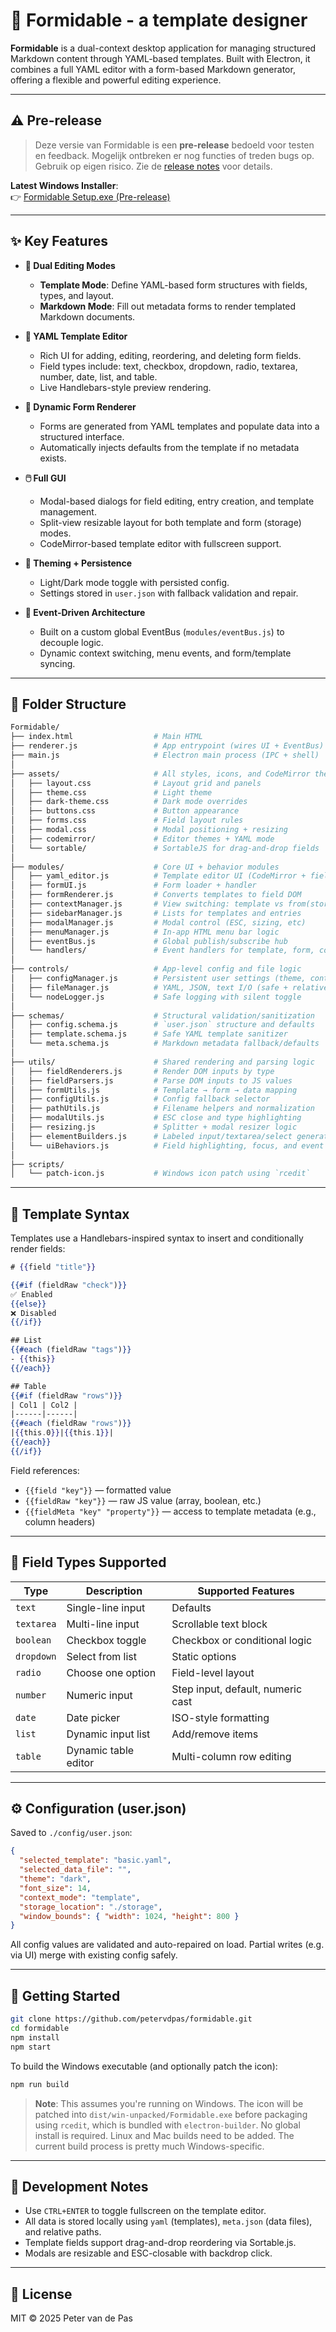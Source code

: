 # 🧾 Formidable - a template designer

**Formidable** is a dual-context desktop application for managing structured Markdown content through YAML-based templates. Built with Electron, it combines a full YAML editor with a form-based Markdown generator, offering a flexible and powerful editing experience.

---

## ⚠️ Pre-release

> Deze versie van Formidable is een **pre-release** bedoeld voor testen en feedback.
> Mogelijk ontbreken er nog functies of treden bugs op. Gebruik op eigen risico.
> Zie de [release notes](https://github.com/petervdpas/Formidable/releases/tag/v1.2.6-pre) voor details.

**Latest Windows Installer**:  
👉 [Formidable Setup.exe (Pre-release)](https://github.com/petervdpas/Formidable/releases/download/v1.2.6-pre/Formidable.Setup.exe)

---

## ✨ Key Features

- **🔧 Dual Editing Modes**
  - **Template Mode**: Define YAML-based form structures with fields, types, and layout.
  - **Markdown Mode**: Fill out metadata forms to render templated Markdown documents.

- **📄 YAML Template Editor**
  - Rich UI for adding, editing, reordering, and deleting form fields.
  - Field types include: text, checkbox, dropdown, radio, textarea, number, date, list, and table.
  - Live Handlebars-style preview rendering.

- **🧩 Dynamic Form Renderer**
  - Forms are generated from YAML templates and populate data into a structured interface.
  - Automatically injects defaults from the template if no metadata exists.

- **🖱️ Full GUI**
  - Modal-based dialogs for field editing, entry creation, and template management.
  - Split-view resizable layout for both template and form (storage) modes.
  - CodeMirror-based template editor with fullscreen support.

- **🎨 Theming + Persistence**
  - Light/Dark mode toggle with persisted config.
  - Settings stored in `user.json` with fallback validation and repair.

- **🧠 Event-Driven Architecture**
  - Built on a custom global EventBus (`modules/eventBus.js`) to decouple logic.
  - Dynamic context switching, menu events, and form/template syncing.

---

## 🧱 Folder Structure

```bash
Formidable/
├── index.html                  # Main HTML
├── renderer.js                 # App entrypoint (wires UI + EventBus)
├── main.js                     # Electron main process (IPC + shell)
│
├── assets/                     # All styles, icons, and CodeMirror themes
│   ├── layout.css              # Layout grid and panels
│   ├── theme.css               # Light theme
│   ├── dark-theme.css          # Dark mode overrides
│   ├── buttons.css             # Button appearance
│   ├── forms.css               # Field layout rules
│   ├── modal.css               # Modal positioning + resizing
│   ├── codemirror/             # Editor themes + YAML mode
│   └── sortable/               # SortableJS for drag-and-drop fields
│
├── modules/                    # Core UI + behavior modules
│   ├── yaml_editor.js          # Template editor UI (CodeMirror + fields)
│   ├── formUI.js               # Form loader + handler
│   ├── formRenderer.js         # Converts templates to field DOM
│   ├── contextManager.js       # View switching: template vs from(storage)
│   ├── sidebarManager.js       # Lists for templates and entries
│   ├── modalManager.js         # Modal control (ESC, sizing, etc)
│   ├── menuManager.js          # In-app HTML menu bar logic
│   ├── eventBus.js             # Global publish/subscribe hub
│   └── handlers/               # Event handlers for template, form, context, etc.
│
├── controls/                   # App-level config and file logic
│   ├── configManager.js        # Persistent user settings (theme, context, etc)
│   ├── fileManager.js          # YAML, JSON, text I/O (safe + relative)
│   └── nodeLogger.js           # Safe logging with silent toggle
│
├── schemas/                    # Structural validation/sanitization
│   ├── config.schema.js        # `user.json` structure and defaults
│   ├── template.schema.js      # Safe YAML template sanitizer
│   └── meta.schema.js          # Markdown metadata fallback/defaults
│
├── utils/                      # Shared rendering and parsing logic
│   ├── fieldRenderers.js       # Render DOM inputs by type
│   ├── fieldParsers.js         # Parse DOM inputs to JS values
│   ├── formUtils.js            # Template → form → data mapping
│   ├── configUtils.js          # Config fallback selector
│   ├── pathUtils.js            # Filename helpers and normalization
│   ├── modalUtils.js           # ESC close and type highlighting
│   ├── resizing.js             # Splitter + modal resizer logic
│   ├── elementBuilders.js      # Labeled input/textarea/select generators
│   └── uiBehaviors.js          # Field highlighting, focus, and event bindings
│
├── scripts/
│   └── patch-icon.js           # Windows icon patch using `rcedit`
````

---

## 🧠 Template Syntax

Templates use a Handlebars-inspired syntax to insert and conditionally render fields:

```handlebars
# {{field "title"}}

{{#if (fieldRaw "check")}}
✅ Enabled
{{else}}
❌ Disabled
{{/if}}

## List
{{#each (fieldRaw "tags")}}
- {{this}}
{{/each}}

## Table
{{#if (fieldRaw "rows")}}
| Col1 | Col2 |
|------|------|
{{#each (fieldRaw "rows")}}
|{{this.0}}|{{this.1}}|
{{/each}}
{{/if}}
```

Field references:

- `{{field "key"}}` — formatted value
- `{{fieldRaw "key"}}` — raw JS value (array, boolean, etc.)
- `{{fieldMeta "key" "property"}}` — access to template metadata (e.g., column headers)

---

## 🧪 Field Types Supported

| Type       | Description          | Supported Features                |
| ---------- | -------------------- | --------------------------------- |
| `text`     | Single-line input    | Defaults                          |
| `textarea` | Multi-line input     | Scrollable text block             |
| `boolean`  | Checkbox toggle      | Checkbox or conditional logic     |
| `dropdown` | Select from list     | Static options                    |
| `radio`    | Choose one option    | Field-level layout                |
| `number`   | Numeric input        | Step input, default, numeric cast |
| `date`     | Date picker          | ISO-style formatting              |
| `list`     | Dynamic input list   | Add/remove items                  |
| `table`    | Dynamic table editor | Multi-column row editing          |

---

## ⚙️ Configuration (user.json)

Saved to `./config/user.json`:

```json
{
  "selected_template": "basic.yaml",
  "selected_data_file": "",
  "theme": "dark",
  "font_size": 14,
  "context_mode": "template",
  "storage_location": "./storage",
  "window_bounds": { "width": 1024, "height": 800 }
}
```

All config values are validated and auto-repaired on load. Partial writes (e.g. via UI) merge with existing config safely.

---

## 🚀 Getting Started

```bash
git clone https://github.com/petervdpas/formidable.git
cd formidable
npm install
npm start
```

To build the Windows executable (and optionally patch the icon):

```bash
npm run build
```

> **Note**: This assumes you're running on Windows. The icon will be patched into `dist/win-unpacked/Formidable.exe` before packaging using `rcedit`, which is bundled with `electron-builder`. No global install is required.
> Linux and Mac builds need to be added. The current build process is pretty much Windows-specific.

---

## 🧪 Development Notes

- Use `CTRL+ENTER` to toggle fullscreen on the template editor.
- All data is stored locally using `yaml` (templates), `meta.json` (data files), and relative paths.
- Template fields support drag-and-drop reordering via Sortable.js.
- Modals are resizable and ESC-closable with backdrop click.

---

## 📜 License

MIT © 2025 Peter van de Pas
